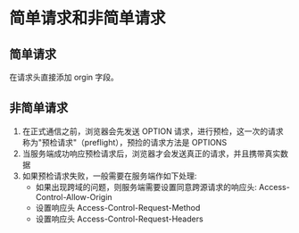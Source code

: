 # 简单请求和非简单请求

## 简单请求

在请求头直接添加 orgin 字段。

## 非简单请求

1. 在正式通信之前，浏览器会先发送 OPTION 请求，进行预检，这一次的请求称为"预检请求"（preflight），预捡的请求方法是 OPTIONS
2. 当服务端成功响应预检请求后，浏览器才会发送真正的请求，并且携带真实数据
3. 如果预检请求失败，一般需要在服务端作如下处理:
   - 如果出现跨域的问题，则服务端需要设置同意跨源请求的响应头: Access-Control-Allow-Origin
   - 设置响应头 Access-Control-Request-Method
   - 设置响应头 Access-Control-Request-Headers
